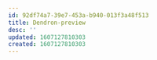 ```yaml
---
id: 92df74a7-39e7-453a-b940-013f3a48f513
title: Dendron-preview
desc: ''
updated: 1607127810303
created: 1607127810303
---
```


